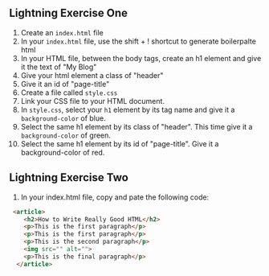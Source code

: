 ## Lightning Exercise One
1. Create an `index.html` file
2. In your `index.html` file, use the shift + ! shortcut to generate boilerpalte html
3. In your HTML file, between the body tags, create an h1 element and give it the text of "My Blog"
4. Give your html element a class of "header"
5. Give it an id of "page-title"
6. Create a file called `style.css`
7. Link your CSS file to your HTML document.
8. In `style.css`, select your `h1` element by its tag name and give it a `background-color` of blue.
9. Select the same h1 element by its class of "header". This time give it a `background-color` of green.
10. Select the same h1 element by its id of "page-title". Give it a background-color of red.

## Lightning Exercise Two
1. In your index.html file, copy and pate the following code:
```html
 <article>
    <h2>How to Write Really Good HTML</h2>
    <p>This is the first paragraph</p>
    <p>This is the first paragraph</p>
    <p>This is the second paragraph</p>
    <img src="" alt="">
    <p>This is the final paragraph</p>
  </article>

```